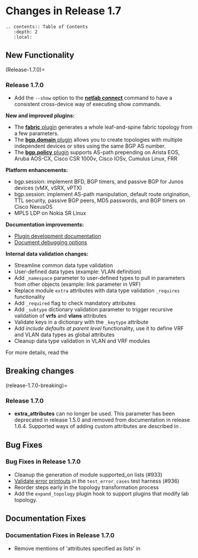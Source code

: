 # Changes in Release 1.7

```eval_rst
.. contents:: Table of Contents
   :depth: 2
   :local:
```

## New Functionality

(Release-1.7.0)=
### Release 1.7.0

* Add the `--show` option to the **[netlab connect](../netlab/connect.md)** command to have a consistent cross-device way of executing show commands.

**New and improved plugins:**

* The [**fabric** plugin](../plugins/fabric.md) generates a whole leaf-and-spine fabric topology from a few parameters.
* The [**bgp.domain** plugin](../plugins/bgp.domain.md) allows you to create topologies with multiple independent devices or sites using the same BGP AS number.
* The [**bgp.policy** plugin](../plugins/bgp.policy.md) supports AS-path prepending on Arista EOS, Aruba AOS-CX, Cisco CSR 1000v, Cisco IOSv, Cumulus Linux, FRR

**Platform enhancements:**

* bgp.session: implement BFD, BGP timers, and passive BGP for Junos devices (vMX, vSRX, vPTX)
* bgp.session: implement AS-path manipulation, default route origination, TTL security, passive BGP peers, MD5 passwords, and BGP timers on Cisco NexusOS
* MPLS LDP on Nokia SR Linux

**Documentation improvements:**

* [Plugin development documentation](../dev/plugins.md)
* [Document debugging options](dev-transform-debugging)

**Internal data validation changes:**

* Streamline common data type validation
* User-defined data types (example: VLAN definition)
* Add `_namespace` parameter to user-defined types to pull in parameters from other objects (example: link parameter in VRF)
* Replace module `extra` attributes with data type validation `_requires` functionality
* Add `_required` flag to check mandatory attributes
* Add `_subtype` dictionary validation parameter to trigger recursive validation of **vrfs** and **vlans** attributes
* Validate keys in a dictionary with the `_keytype` attribute
* Add _include defaults at parent level_ functionality, use it to define VRF and VLAN data types as global attributes
* Cleanup data type validation in VLAN and VRF modules

For more details, read the [](../dev/validation.md)

## Breaking changes

(release-1.7.0-breaking)=
### Release 1.7.0

* **extra_attributes** can no longer be used. This parameter has been deprecated in release 1.5.0 and removed from documentation in release 1.6.4. Supported ways of adding custom attributes are described in [](../extend-attributes.md).

## Bug Fixes

### Bug Fixes in Release 1.7.0

* Cleanup the generation of module supported_on lists (#933)
* [Validate error printouts](../dev/tests.md) in the `test_error_cases` test harness (#936)
* Reorder steps early in the topology transformation process
* Add the `expand_topology` plugin hook to support plugins that modify lab topology.

## Documentation Fixes

### Documentation Fixes in Release 1.7.0

* Remove mentions of 'attributes specified as lists' in [](../dev/validation.md)
